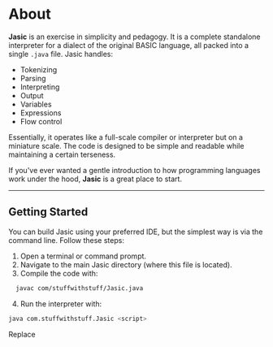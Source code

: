 # About

**Jasic** is an exercise in simplicity and pedagogy. It is a complete standalone interpreter for a dialect of the original BASIC language, all packed into a single `.java` file. Jasic handles:

- Tokenizing
- Parsing
- Interpreting
- Output
- Variables
- Expressions
- Flow control

Essentially, it operates like a full-scale compiler or interpreter but on a miniature scale. The code is designed to be simple and readable while maintaining a certain terseness.

If you've ever wanted a gentle introduction to how programming languages work under the hood, **Jasic** is a great place to start.

---

## Getting Started

You can build Jasic using your preferred IDE, but the simplest way is via the command line. Follow these steps:

1. Open a terminal or command prompt.
2. Navigate to the main Jasic directory (where this file is located).
3. Compile the code with:

```bash
  javac com/stuffwithstuff/Jasic.java
```

4. Run the interpreter with:

```bash
java com.stuffwithstuff.Jasic <script>
```

Replace <script> with the path to a .jas file containing Jasic code. For example:

```bash
  java com.stuffwithstuff.Jasic sample / mandel.jas ``
```

---

## Hello World! 
```BASIC
' It doesn't get much simpler than this!
print "Hello, world!"
```

---

## More Info

For more details about Jasic, including its syntax and how the interpreter works, explore the source code in Jasic.java. It's all there.

If you have questions, feel free to reach out. Cheers!
